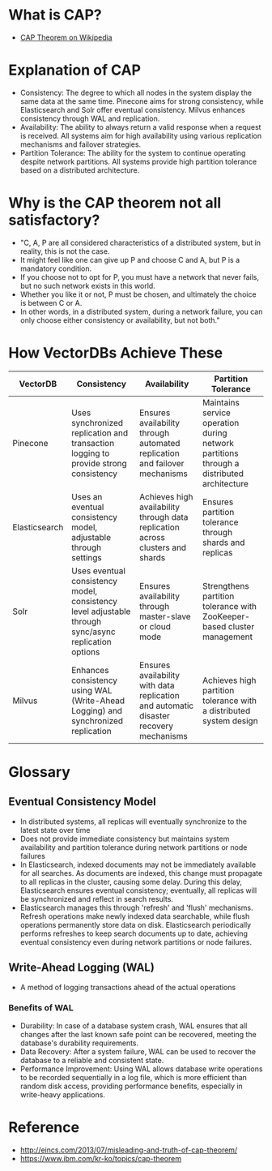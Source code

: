 
# What is CAP?
- [CAP Theorem on Wikipedia](https://en.wikipedia.org/wiki/CAP_theorem)

# Explanation of CAP
- Consistency: The degree to which all nodes in the system display the same data at the same time. Pinecone aims for strong consistency, while Elasticsearch and Solr offer eventual consistency. Milvus enhances consistency through WAL and replication.
- Availability: The ability to always return a valid response when a request is received. All systems aim for high availability using various replication mechanisms and failover strategies.
- Partition Tolerance: The ability for the system to continue operating despite network partitions. All systems provide high partition tolerance based on a distributed architecture.

# Why is the CAP theorem not all satisfactory?

- "C, A, P are all considered characteristics of a distributed system, but in reality, this is not the case.
- It might feel like one can give up P and choose C and A, but P is a mandatory condition.
- If you choose not to opt for P, you must have a network that never fails, but no such network exists in this world.
- Whether you like it or not, P must be chosen, and ultimately the choice is between C or A.
- In other words, in a distributed system, during a network failure, you can only choose either consistency or availability, but not both."

# How VectorDBs Achieve These
| VectorDB | Consistency | Availability | Partition Tolerance |
| --- | --- | --- | --- |
| Pinecone | Uses synchronized replication and transaction logging to provide strong consistency | Ensures availability through automated replication and failover mechanisms | Maintains service operation during network partitions through a distributed architecture |
| Elasticsearch | Uses an eventual consistency model, adjustable through settings | Achieves high availability through data replication across clusters and shards | Ensures partition tolerance through shards and replicas |
| Solr | Uses eventual consistency model, consistency level adjustable through sync/async replication options | Ensures availability through master-slave or cloud mode | Strengthens partition tolerance with ZooKeeper-based cluster management |
| Milvus | Enhances consistency using WAL (Write-Ahead Logging) and synchronized replication | Ensures availability with data replication and automatic disaster recovery mechanisms | Achieves high partition tolerance with a distributed system design |

# Glossary
## Eventual Consistency Model
- In distributed systems, all replicas will eventually synchronize to the latest state over time
- Does not provide immediate consistency but maintains system availability and partition tolerance during network partitions or node failures
- In Elasticsearch, indexed documents may not be immediately available for all searches. As documents are indexed, this change must propagate to all replicas in the cluster, causing some delay. During this delay, Elasticsearch ensures eventual consistency; eventually, all replicas will be synchronized and reflect in search results.
- Elasticsearch manages this through 'refresh' and 'flush' mechanisms. Refresh operations make newly indexed data searchable, while flush operations permanently store data on disk. Elasticsearch periodically performs refreshes to keep search documents up to date, achieving eventual consistency even during network partitions or node failures.

## Write-Ahead Logging (WAL)
- A method of logging transactions ahead of the actual operations
### Benefits of WAL
- Durability: In case of a database system crash, WAL ensures that all changes after the last known safe point can be recovered, meeting the database's durability requirements.
- Data Recovery: After a system failure, WAL can be used to recover the database to a reliable and consistent state.
- Performance Improvement: Using WAL allows database write operations to be recorded sequentially in a log file, which is more efficient than random disk access, providing performance benefits, especially in write-heavy applications.

# Reference
- http://eincs.com/2013/07/misleading-and-truth-of-cap-theorem/
- https://www.ibm.com/kr-ko/topics/cap-theorem